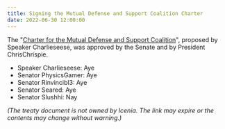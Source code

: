 ```yaml
---
title: Signing the Mutual Defense and Support Coalition Charter
date: 2022-06-30 12:00:00
---
```


The "[Charter for the Mutual Defense and Support Coalition](https://docs.google.com/document/u/0/d/1G9U0BJECO93-apfszHy7r7w9RlPvSr6AjUBw9GNsXSc/mobilebasic)", proposed by Speaker Charlieseese, was approved by the Senate and by President ChrisChrispie.
<!--more-->

- Speaker Charlieseese: Aye
- Senator PhysicsGamer: Aye
- Senator Rinvincibl3: Aye
- Senator Seared: Aye
- Senator Slushhi: Nay

*(The treaty document is not owned by Icenia. The link may expire or the contents may change without warning.)*